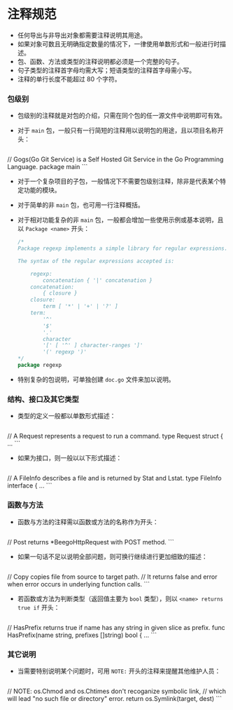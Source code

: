 # 注释规范

- 任何导出与非导出对象都需要注释说明其用途。
- 如果对象可数且无明确指定数量的情况下，一律使用单数形式和一般进行时描述。
- 包、函数、方法或类型的注释说明都必须是一个完整的句子。
- 句子类型的注释首字母均需大写；短语类型的注释首字母需小写。
- 注释的单行长度不能超过 80 个字符。

### 包级别

- 包级别的注释就是对包的介绍，只需在同个包的任一源文件中说明即可有效。
- 对于 `main` 包，一般只有一行简短的注释用以说明包的用途，且以项目名称开头：
	
	```Go
// Gogs(Go Git Service) is a Self Hosted Git Service in the Go Programming Language.
package main
	```
	
- 对于一个复杂项目的子包，一般情况下不需要包级别注释，除非是代表某个特定功能的模块。
- 对于简单的非 `main` 包，也可用一行注释概括。
- 对于相对功能复杂的非 `main` 包，一般都会增加一些使用示例或基本说明，且以 `Package <name>` 开头：

	```Go
	/*
	Package regexp implements a simple library for regular expressions.
	
	The syntax of the regular expressions accepted is:
	
	    regexp:
	        concatenation { '|' concatenation }
	    concatenation:
	        { closure }
	    closure:
	        term [ '*' | '+' | '?' ]
	    term:
	        '^'
	        '$'
	        '.'
	        character
	        '[' [ '^' ] character-ranges ']'
	        '(' regexp ')'
	*/
	package regexp
	```

- 特别复杂的包说明，可单独创建 `doc.go` 文件来加以说明。

### 结构、接口及其它类型

- 类型的定义一般都以单数形式描述：

	```Go
// A Request represents a request to run a command.
type Request struct { ...
	```
	
- 如果为接口，则一般以以下形式描述：

	```Go
// A FileInfo describes a file and is returned by Stat and Lstat.
type FileInfo interface { ...
	```


### 函数与方法

- 函数与方法的注释需以函数或方法的名称作为开头：

	```Go
// Post returns *BeegoHttpRequest with POST method.
	```
	
- 如果一句话不足以说明全部问题，则可换行继续进行更加细致的描述：

	```Go
// Copy copies file from source to target path.
// It returns false and error when error occurs in underlying function calls.
	```
	
- 若函数或方法为判断类型（返回值主要为 `bool` 类型），则以 `<name> returns true if` 开头：

	```Go
// HasPrefix returns true if name has any string in given slice as prefix.
func HasPrefix(name string, prefixes []string) bool { ...
	```
	
### 其它说明

- 当需要特别说明某个问题时，可用 `NOTE:` 开头的注释来提醒其他维护人员：

	```Go
// NOTE: os.Chmod and os.Chtimes don't recoganize symbolic link,
// which will lead "no such file or directory" error.
return os.Symlink(target, dest)
	```
